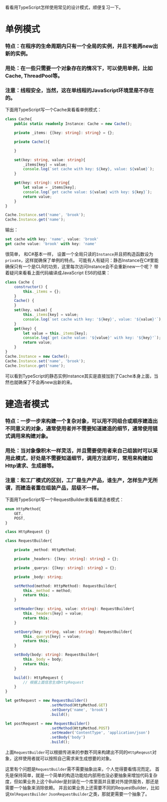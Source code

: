 看看用TypeScript怎样使用常见的设计模式，顺便复习一下。

# 单例模式

### 特点：在程序的生命周期内只有一个全局的实例，并且不能再new出新的实例。

### 用处：在一些只需要一个对象存在的情况下，可以使用单例，比如Cache, ThreadPool等。

### 注意：线程安全，当然，这在单线程的JavaScript环境里是不存在的。

下面用TypeScript写一个Cache来看看单例模式：

```ts
class Cache{
    public static readonly Instance: Cache = new Cache();

    private _items: {[key: string]: string} = {};

    private Cache(){

    }

    set(key: string, value: string){
        _items[key] = value;
        console.log(`set cache with key: ${key}, value: ${value}`);
    }

    get(key: string): string{
        let value = _items[key];
        console.log(`get cache value: ${value} with key: ${key}`);
        return value;
    }
}

Cache.Instance.set('name', 'brook');
Cache.Instance.get('name');
```
输出：

```ts
set cache with key: 'name', value: 'brook'
get cache value: 'brook' with key: 'name'
```

很简单， 和C#基本一样， 设置一个全局只读的`Instance`并且把构造函数设为`private`，这样就确保了单例的特点。
可能有人有疑问：静态Instance在C#里能确保只有一个是CLR的功劳，这里每次访问Instance会不会重新new一个呢？
带着疑问来看看上面代码编译成JavaScript ES6的结果：

```js
class Cache {
    constructor() {
        this._items = {};
    }
    Cache() {
    }
    set(key, value) {
        this._items[key] = value;
        console.log(`set cache with key: '${key}', value: '${value}'`);
    }
    get(key) {
        let value = this._items[key];
        console.log(`get cache value: '${value}' with key: '${key}'`);
        return value;
    }
}
Cache.Instance = new Cache();
Cache.Instance.set('name', 'brook');
Cache.Instance.get('name');
```
可以看到TypeScript的静态实例Instance其实是直接加到了Cache本身上面，当然也就确保了不会再new出新的来。

# 建造者模式

### 特点：一步一步来构建一个复杂对象，可以用不同组合或顺序建造出不同意义的对象，通常使用者并不需要知道建造的细节，通常使用链式调用来构建对象。

### 用处：当对象像积木一样灵活，并且需要使用者来自己组装时可以采用此模式，好处是不需要知道细节，调用方法即可，常用来构建如Http请求、生成器等。

### 注意：和工厂模式的区别，工厂是生产产品，谁生产，怎样生产无所谓，而建造者重在组装产品，层级不一样。

下面用TypeScript写一个RequestBuilder来看看建造者模式：

```ts
enum HttpMethod{
    GET,
    POST,
}

class HttpRequest {}

class RequestBuilder{

    private _method: HttpMethod;

    private _headers: {[key: string]: string} = {};

    private _querys: {[key: string]: string} = {};

    private _body: string;

    setMethod(method: HttpMethod): RequestBuilder{
        this._method = method;
        return this;
    }

    setHeader(key: string, value: string): RequestBuilder{
        this._headers[key] = value;
        return this;
    }

    setQuery(key: string, value: string): RequestBuilder{
        this._querys[key] = value;
        return this;
    }

    setBody(body: string): RequestBuilder{
        this._body = body;
        return this;
    }

    build(): HttpRequest {
        // 根据上面信息生成HttpRequest
    }
}

let getRequest = new RequestBuilder()
                    .setMethod(HttpMethod.GET)
                    .setQuery('name', 'brook')
                    .build();

let postRequest = new RequestBuilder()
                    .setMethod(HttpMethod.POST)
                    .setHeader('ContentType', 'application/json')
                    .setBody('body')
                    .build();
```
上面`RequestBuilder`可以根据传进来的参数不同来构建出不同的`HttpReqeust`对象，这样使用者就可以按照自己需求来生成想要的对象。

这里有个问题是`RequestBuilder`需不需要抽象出来，个人觉得要看情况而定。
首先是保持简单，就是一个简单的构造功能给内部用也没必要抽象来增加代码复杂度，但如果业务上这个Builder是封装在一个库里面并且要对外提供服务，那还是需要一个抽象来消除依赖。
并且如果业务上还需要不同的RequestBuilder，比如说`XmlRequestBuilder` `JsonRequestBuilder`之类，那就更需要一个抽象了。
